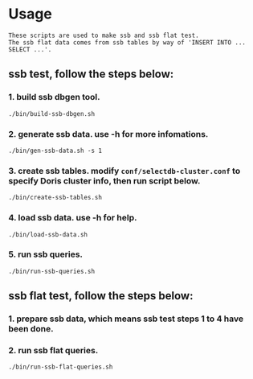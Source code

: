 <!--
Licensed to the Apache Software Foundation (ASF) under one
or more contributor license agreements.  See the NOTICE file
distributed with this work for additional information
regarding copyright ownership.  The ASF licenses this file
to you under the Apache License, Version 2.0 (the
"License"); you may not use this file except in compliance
with the License.  You may obtain a copy of the License at

  http://www.apache.org/licenses/LICENSE-2.0

Unless required by applicable law or agreed to in writing,
software distributed under the License is distributed on an
"AS IS" BASIS, WITHOUT WARRANTIES OR CONDITIONS OF ANY
KIND, either express or implied.  See the License for the
specific language governing permissions and limitations
under the License.
-->

# Usage

    These scripts are used to make ssb and ssb flat test.
    The ssb flat data comes from ssb tables by way of 'INSERT INTO ... SELECT ...'.

## ssb test, follow the steps below:
### 1. build ssb dbgen tool.
    ./bin/build-ssb-dbgen.sh
### 2. generate ssb data. use -h for more infomations.
    ./bin/gen-ssb-data.sh -s 1
### 3. create ssb tables. modify `conf/selectdb-cluster.conf` to specify Doris cluster info, then run script below.
    ./bin/create-ssb-tables.sh
### 4. load ssb data. use -h for help.
    ./bin/load-ssb-data.sh
### 5. run ssb queries.
    ./bin/run-ssb-queries.sh

## ssb flat test, follow the steps below:
### 1. prepare ssb data, which means ssb test steps 1 to 4 have been done.
### 2. run ssb flat queries.
    ./bin/run-ssb-flat-queries.sh
